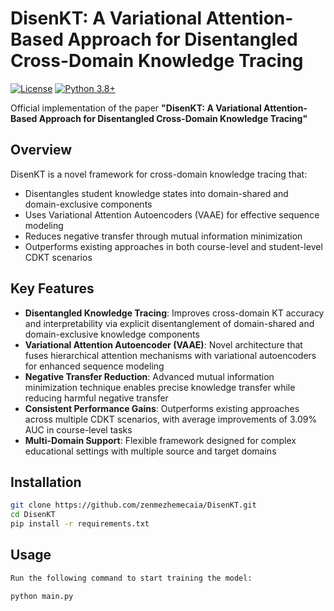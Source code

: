 # DisenKT: A Variational Attention-Based Approach for Disentangled Cross-Domain Knowledge Tracing

[![License](https://img.shields.io/badge/License-Apache%202.0-blue.svg)](https://opensource.org/licenses/Apache-2.0)
[![Python 3.8+](https://img.shields.io/badge/python-3.8+-blue.svg)](https://www.python.org/downloads/)

Official implementation of the paper **"DisenKT: A Variational Attention-Based Approach for Disentangled Cross-Domain Knowledge Tracing"**

## Overview

DisenKT is a novel framework for cross-domain knowledge tracing that:
- Disentangles student knowledge states into domain-shared and domain-exclusive components
- Uses Variational Attention Autoencoders (VAAE) for effective sequence modeling
- Reduces negative transfer through mutual information minimization
- Outperforms existing approaches in both course-level and student-level CDKT scenarios

## Key Features

- **Disentangled Knowledge Tracing**: Improves cross-domain KT accuracy and interpretability via explicit disentanglement of domain-shared and domain-exclusive knowledge components
- **Variational Attention Autoencoder (VAAE)**: Novel architecture that fuses hierarchical attention mechanisms with variational autoencoders for enhanced sequence modeling
- **Negative Transfer Reduction**: Advanced mutual information minimization technique enables precise knowledge transfer while reducing harmful negative transfer
- **Consistent Performance Gains**: Outperforms existing approaches across multiple CDKT scenarios, with average improvements of 3.09% AUC in course-level tasks
- **Multi-Domain Support**: Flexible framework designed for complex educational settings with multiple source and target domains

## Installation

```bash
git clone https://github.com/zenmezhemecaia/DisenKT.git
cd DisenKT
pip install -r requirements.txt
```
## Usage
```bash
Run the following command to start training the model:

python main.py
```

